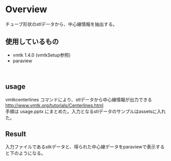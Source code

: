 # Overview
チューブ形状のstlデータから、中心線情報を抽出する。

## 使用しているもの
* vmtk 1.4.0 (vmtkSetup参照)
* paraview
<br>

## usage
vmtkcenterlines コマンドにより、stlデータから中心線情報が出力できる<br>
http://www.vmtk.org/tutorials/Centerlines.html
<br>
手順は usage.pptx にまとめた。入力となるstlデータのサンプルはassetsに入れた。

## Result 
入力ファイルであるstkデータと、得られた中心線データをparaviewで表示すると下のようになる。<br>
